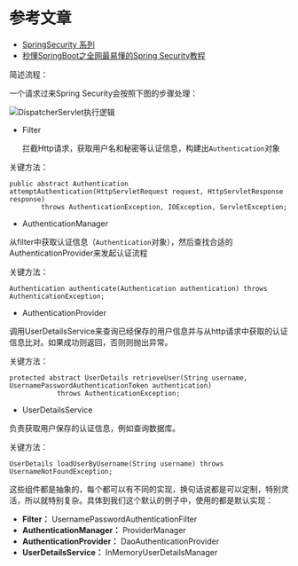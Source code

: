 # 参考文章

- [SpringSecurity 系列](https://www.cnblogs.com/wangstudyblog/p/14784747.html)
- [秒懂SpringBoot之全网最易懂的Spring Security教程](https://shusheng007.top/2023/02/15/springsecurity/)



简述流程：

 一个请求过来Spring Security会按照下图的步骤处理： 

 ![DispatcherServlet执行逻辑](E:\Coding\article\spring\images\2-1.png)



- Filter

  拦截Http请求，获取用户名和秘密等认证信息，构建出`Authentication`对象

关键方法：

```
public abstract Authentication attemptAuthentication(HttpServletRequest request, HttpServletResponse response)
        throws AuthenticationException, IOException, ServletException;
```

- AuthenticationManager

从filter中获取认证信息（`Authentication`对象），然后查找合适的AuthenticationProvider来发起认证流程

关键方法：

```
Authentication authenticate(Authentication authentication) throws AuthenticationException;
```

- AuthenticationProvider

调用UserDetailsService来查询已经保存的用户信息并与从http请求中获取的认证信息比对。如果成功则返回，否则则抛出异常。

关键方法：

```
protected abstract UserDetails retrieveUser(String username, UsernamePasswordAuthenticationToken authentication)
            throws AuthenticationException;
```

- UserDetailsService

负责获取用户保存的认证信息，例如查询数据库。

关键方法：

```
UserDetails loadUserByUsername(String username) throws UsernameNotFoundException;
```

这些组件都是抽象的，每个都可以有不同的实现，换句话说都是可以定制，特别灵活，所以就特别复杂。具体到我们这个默认的例子中，使用的都是默认实现：

- **Filter：** UsernamePasswordAuthenticationFilter
- **AuthenticationManager：** ProviderManager
- **AuthenticationProvider：** DaoAuthenticationProvider
- **UserDetailsService：** InMemoryUserDetailsManager

